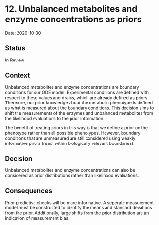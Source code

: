 # 12. Unbalanced metabolites and enzyme concentrations as priors

Date: 2020-10-30

## Status

In Review

## Context

Unbalanced metabolites and enzyme concentrations are boundary conditions for our ODE
model. Experimental conditions are defined with respect to these values and drains, 
which are already defined as priors. Therefore, our prior knowledge about the
metabolic phenotype is defined as what is measured about the boundary conditions. This
decision aims to shift the measurements of the enzymes and unbalanced metabolites from
the likelihood evaluations to the prior information.

The benefit of treating priors in this way is that we define a prior on the phenotype
rather than all possible phenotypes. However, boundary conditions that are unmeasured
are still considered using weakly informative priors (read: within biologically relevant
boundaries).

## Decision

Unbalanced metabolites and enzyme concentrations can also be considered as prior distributions
rather than likelihood evaluations.


## Consequences

Prior predictive checks will be more informative. A seperate measurement model must be
constructed to identify the means and standard devations from the prior. Additionally,
large shifts from the prior distribution are an indication of measurement bias.
